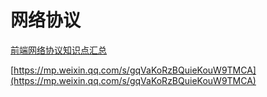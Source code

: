 # 网络协议

[前端网络协议知识点汇总](./前端网络协议知识点汇总.md)

[https://mp.weixin.qq.com/s/gqVaKoRzBQuieKouW9TMCA](https://mp.weixin.qq.com/s/gqVaKoRzBQuieKouW9TMCA)
